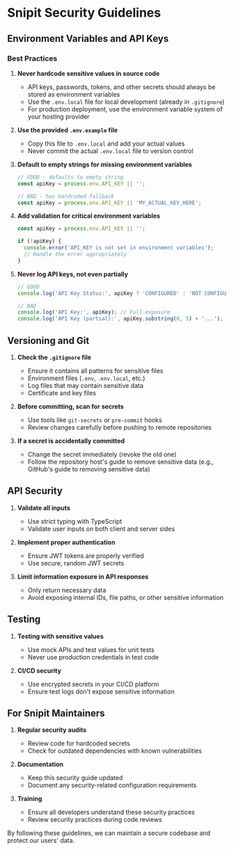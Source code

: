# Snipit Security Guidelines

## Environment Variables and API Keys

### Best Practices

1. **Never hardcode sensitive values in source code**
   - API keys, passwords, tokens, and other secrets should always be stored as environment variables
   - Use the `.env.local` file for local development (already in `.gitignore`)
   - For production deployment, use the environment variable system of your hosting provider

2. **Use the provided `.env.example` file**
   - Copy this file to `.env.local` and add your actual values
   - Never commit the actual `.env.local` file to version control

3. **Default to empty strings for missing environment variables**
   ```typescript
   // GOOD - defaults to empty string
   const apiKey = process.env.API_KEY || '';
   
   // BAD - has hardcoded fallback
   const apiKey = process.env.API_KEY || 'MY_ACTUAL_KEY_HERE';
   ```

4. **Add validation for critical environment variables**
   ```typescript
   const apiKey = process.env.API_KEY || '';
   
   if (!apiKey) {
     console.error('API_KEY is not set in environment variables');
     // Handle the error appropriately
   }
   ```

5. **Never log API keys, not even partially**
   ```typescript
   // GOOD
   console.log('API Key Status:', apiKey ? 'CONFIGURED' : 'NOT CONFIGURED');
   
   // BAD
   console.log('API Key:', apiKey); // Full exposure
   console.log('API Key (partial):', apiKey.substring(0, 5) + '...'); // Partial exposure
   ```

## Versioning and Git

1. **Check the `.gitignore` file**
   - Ensure it contains all patterns for sensitive files
   - Environment files (`.env`, `.env.local`, etc.)
   - Log files that may contain sensitive data
   - Certificate and key files

2. **Before committing, scan for secrets**
   - Use tools like `git-secrets` or `pre-commit` hooks
   - Review changes carefully before pushing to remote repositories

3. **If a secret is accidentally committed**
   - Change the secret immediately (revoke the old one)
   - Follow the repository host's guide to remove sensitive data (e.g., GitHub's guide to removing sensitive data)

## API Security

1. **Validate all inputs**
   - Use strict typing with TypeScript
   - Validate user inputs on both client and server sides

2. **Implement proper authentication**
   - Ensure JWT tokens are properly verified
   - Use secure, random JWT secrets

3. **Limit information exposure in API responses**
   - Only return necessary data
   - Avoid exposing internal IDs, file paths, or other sensitive information

## Testing

1. **Testing with sensitive values**
   - Use mock APIs and test values for unit tests
   - Never use production credentials in test code

2. **CI/CD security**
   - Use encrypted secrets in your CI/CD platform
   - Ensure test logs don't expose sensitive information

## For Snipit Maintainers

1. **Regular security audits**
   - Review code for hardcoded secrets
   - Check for outdated dependencies with known vulnerabilities

2. **Documentation**
   - Keep this security guide updated
   - Document any security-related configuration requirements

3. **Training**
   - Ensure all developers understand these security practices
   - Review security practices during code reviews

By following these guidelines, we can maintain a secure codebase and protect our users' data.
